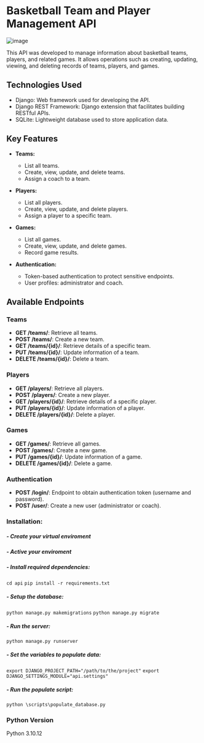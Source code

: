 # Basketball Team and Player Management API

![image](https://github.com/VianaCoder/basketball-manager/assets/45436876/ce25f3c3-a151-4f38-a0db-e28841c41e6a)

This API was developed to manage information about basketball teams, players, and related games. It allows operations such as creating, updating, viewing, and deleting records of teams, players, and games.

## Technologies Used

- Django: Web framework used for developing the API.
- Django REST Framework: Django extension that facilitates building RESTful APIs.
- SQLite: Lightweight database used to store application data.

## Key Features

- **Teams:**
  - List all teams.
  - Create, view, update, and delete teams.
  - Assign a coach to a team.

- **Players:**
  - List all players.
  - Create, view, update, and delete players.
  - Assign a player to a specific team.

- **Games:**
  - List all games.
  - Create, view, update, and delete games.
  - Record game results.

- **Authentication:**
  - Token-based authentication to protect sensitive endpoints.
  - User profiles: administrator and coach.

## Available Endpoints

### Teams

- **GET /teams/**: Retrieve all teams.
- **POST /teams/**: Create a new team.
- **GET /teams/{id}/**: Retrieve details of a specific team.
- **PUT /teams/{id}/**: Update information of a team.
- **DELETE /teams/{id}/**: Delete a team.

### Players

- **GET /players/**: Retrieve all players.
- **POST /players/**: Create a new player.
- **GET /players/{id}/**: Retrieve details of a specific player.
- **PUT /players/{id}/**: Update information of a player.
- **DELETE /players/{id}/**: Delete a player.

### Games

- **GET /games/**: Retrieve all games.
- **POST /games/**: Create a new game.
- **PUT /games/{id}/**: Update information of a game.
- **DELETE /games/{id}/**: Delete a game.

### Authentication

- **POST /login/**: Endpoint to obtain authentication token (username and password).
- **POST /user/**: Create a new user (administrator or coach).

### Installation:

##### - Create your virtual enviroment

##### - Active your enviroment

##### - Install required dependencies:
``` cd api ```
``` pip install -r requirements.txt ```

##### - Setup the database:
``` python manage.py makemigrations ```
``` python manage.py migrate ```

##### - Run the server:
``` python manage.py runserver ``` 

##### - Set the variables to populate data:
``` export DJANGO_PROJECT_PATH="/path/to/the/project" ```
``` export DJANGO_SETTINGS_MODULE="api.settings" ```

##### - Run the populate script:
``` python \scripts\populate_database.py ```

### Python Version 
Python 3.10.12
